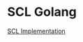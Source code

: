 # SCL Golang

[SCL Implementation][scldocs]

[scldocs]: https://github.com/Breadleaf/scl-standard/blob/main/docs/syntax.md
